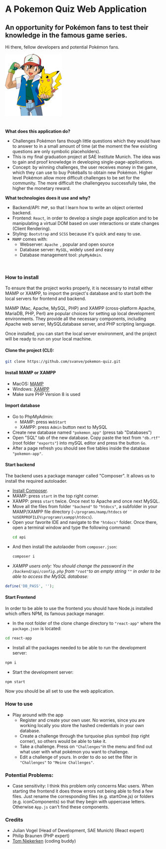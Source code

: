 # A Pokemon Quiz Web Application

## An opportunity for Pokémon fans to test their knowledge in the famous game series.
Hi there, fellow developers and potential Pokémon fans.
<div style="">
  <img style="margin-bottom: 1.5rem;" src="./ash-sketch.svg" height="200"/>
</div>

**What does this application do?**
  - Challenges Pokémon fans though little questions which they would have to answer to in a small amount of time (at the moment the few exisiting questions are only symbolic placeholders).
  - This is my final graduation project at SAE Institute Munich. The idea was to gain and proof knowledge in developing single-page-applications.
  - Concept: by winning challenges, the user receives money in the game, which they can use to buy Pokéballs to obtain new Pokémon. Higher level Pokémon allow more difficult challenges to be set for the community. The more difficult the challengeyou successfully take, the higher the monetary reward.

**What technologies does it use and why?**
  - Backend/API: `PHP`, so that I learn how to write an object oriented backend.
  - Frontend: `React`, in order to develop a single page application and to be manipulating a virtual DOM based on user interactions or state changes (Client Rendering).
  - Styling: `Bootstrap` and `SCSS` because it's quick and easy to use.
  - `MAMP` comes with: 
    - Webserver: `Apache `, popular and open source
    - Database server: `MySQL`, widely used and easy
    - Database management tool: `phpMyAdmin`.
<br/>

### How to install
To ensure that the project works properly, it is necessary to install either MAMP or XAMPP, to import the project's database and to start both the local servers for frontend and backend.

MAMP (Mac, Apache, MySQL, PHP) and XAMPP (cross-platform Apache, MariaDB, PHP, Perl) are popular choices for setting up local development environments. They provide all the necessary components, including Apache web server, MySQLdatabase server, and PHP scripting language.

Once installed, you can start the local server environment, and the project will be ready to run on your local machine.

#### Clone the project (CLI):
  ```bash
  git clone https://github.com/svanve/pokemon-quiz.git
  ```

#### Install MAMP or XAMPP
  - MacOS: [MAMP](https://www.mamp.info/de/mamp/mac/)
  - Windows: [XAMPP](https://www.apachefriends.org/de/download.html)
  - Make sure PHP Version 8 is used
#### Import database
  - Go to PhpMyAdmin: 
    - MAMP: press `WebStart`
    - XAMPP: press `Admin` button next to MySQL
  - Create new database named `"pokemon_app"` (press tab "Databases")
  - Open "SQL" tab of the new database. Copy paste the text from `"db.rtf"` (root folder `"exports"`) into mySQL editor and press the button `Go`. 
  - After a page refresh you should see five tables inside the database `"pokemon-app"`.
#### Start backend
  The backend uses a package manager called "Composer". It allows us to install the required autoloader.

  - [Install Composer](https://getcomposer.org/download/).
  - MAMP: press `start` in the top right corner.
  - XAMPP: press `start` twice. Once next to Apache and once next MySQL.
  - Move all the files from folder `"backend"` to `"htdocs"`, a subfolder in your MAMP/XAMPP file directory (`~/programs/mamp/htdocs` or `%USERPROFILE%\programs\xampp\htdocs`).
  - Open your favorite IDE and navigate to the `"htdocs"` folder. Once there, open a terminal window and type the following command:
    ```bash
    cd api
    ```
  - And then install the autolaoder from `composer.json`:
    ```bash
    composer i
    ```
  - *XAMPP users only: You should change the password in the `/backend/api/config.php` from `"root"`to an empty string `""` in order to be able to access the MySQL database:*
  ```php
  define('DB_PASS', '');
  ```
#### Start Frontend
  In order to be able to use the frontend you should have Node.js installed which offers NPM, its famous package manager. 
  - In the root folder of the clone change directory to `"react-app"` where the `package.json` is located:
  ```bash
  cd react-app
  ```
  - Install all the packages needed to be able to run the development server:
  ```bash
  npm i
  ```
  - Start the development server:
  ```bash
  npm start
  ```
Now you should be all set to use the web application. 
<br/>

### How to use

- Play around with the app
  - Register and create your own user. No worries, since you are working locally you store the hashed credentials in your own database.
  - Create a challenge through the turquoise plus symbol (top right corner), so others would be able to take it.
  - Take a challenge. Press on `"Challenges"`in the menu and find out what user with what pokémon you want to challenge.
  - Edit a challenge of yours. In order to do so set the filter in `"Challenges"` to `"Meine Challenges"`.

### Potential Problems:
- Case sensitivity: I think this problem only concerns Mac users. When starting the frontend it does throw errors not being able to find a few files. Just rename the corresponding files (e.g. startOne.js) or folders (e.g. iconComponents) so that they begin with uppercase letters. Otherwise `App.js` can't find these components.

### Credits
- Julian Vogel (Head of Development, SAE Munich) (React expert)
- Philip Braunen (PHP expert)
- <a href="https://github.com/tomniekerken">Tom Niekerken</a> (coding buddy)